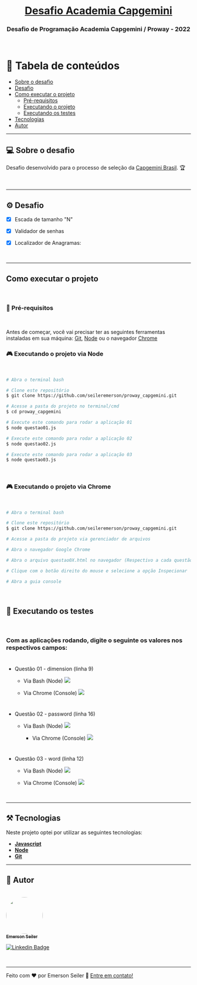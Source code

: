 <h1 align="center">
    <a href="https://capgemini.proway.com.br/" alt="Desafio Academia Capgemini"> Desafio Academia Capgemini  </a>
</h1>

<h3 align="center">
    Desafio de Programação Academia Capgemini / Proway - 2022
</h3>
<br>


📜 Tabela de conteúdos
=================
<!--ts-->
   * [Sobre o desafio](#sobre-o-projeto)
   * [Desafio](#-desafio)
   * [Como executar o projeto](#-como-executar-o-projeto)
     * [Pré-requisitos](#user-content--pré-requisitos)
     * [Executando o projeto](#user-content--executando-o-projeto-via-node)
     * [Executando os testes](#user-content--executando-os-testes)
   * [Tecnologias](#-tecnologias)
   * [Autor](#-autor)
<!--te-->

---

## 💻 Sobre o desafio

 Desafio desenvolvido para o processo de seleção da [Capgemini Brasil](http://capgemini.proway.com.br/). 🏆

<br>

---

## ⚙️ Desafio

- [x] Escada de tamanho "N"

- [x] Validador de senhas

- [x] Localizador de Anagramas:

<br>

---

##  Como executar o projeto

<br>

### 🚨 Pré-requisitos

<br>

Antes de começar, você vai precisar ter as seguintes ferramentas instaladas em sua máquina:
[Git](https://git-scm.com/downloads), [Node](https://nodejs.org/en/) ou o navegador [Chrome](https://www.google.com/chrome/)


### 🎮 Executando o projeto via Node

<br>

```bash
# Abra o terminal bash

# Clone este repositório
$ git clone https://github.com/seileremerson/proway_capgemini.git

# Acesse a pasta do projeto no terminal/cmd
$ cd proway_capgemini

# Execute este comando para rodar a aplicação 01
$ node questao01.js

# Execute este comando para rodar a aplicação 02
$ node questao02.js

# Execute este comando para rodar a aplicação 03
$ node questao03.js


```

<br>

### 🎮 Executando o projeto via Chrome

<br>

```bash
# Abra o terminal bash

# Clone este repositório
$ git clone https://github.com/seileremerson/proway_capgemini.git

# Acesse a pasta do projeto via gerenciador de arquivos

# Abra o navegador Google Chrome

# Abra o arquivo questao0X.html no navegador (Respectivo a cada questão)

# Clique com o botão direito do mouse e selecione a opção Inspecionar

# Abra a guia console


```

<br>

## 🤔 Executando os testes

<br>

### Com as aplicações rodando, digite o seguinte os valores nos respectivos campos:
#
- Questão 01 - dimension (linha 9)
    - Via Bash (Node)
    ![](./gifs/q1_node.gif)

    - Via Chrome (Console)
    ![](./gifs/q1_chrome.gif)
#
- Questão 02 - password (linha 16)
    - Via Bash (Node)
        ![](./gifs/q2_node.gif)

        - Via Chrome (Console)
        ![](./gifs/q2_chrome.gif)
#
- Questão 03 - word (linha 12)
    - Via Bash (Node)
    ![](./gifs/q3_node.gif)

    - Via Chrome (Console)
    ![](./gifs/q2_chrome.gif)

<br>

---

## ⚒ Tecnologias

Neste projeto optei por utilizar as seguintes tecnologias:



-   **[Javascript](https://www.javascript.com/)**
-   **[Node](https://nodejs.org/en/)**
-   **[Git](https://git-scm.com/)**

---

## 👷 Autor

<br>

<a href="https://www.linkedin.com/in/seileremerson/">
 <img style="border-radius: 50%;" src="https://avatars.githubusercontent.com/seileremerson" width="100px;" alt=""/>
 <br />
 <sub><b>Emerson Seiler</b></sub></a> <a href="https://www.linkedin.com/in/seileremerson/" title="Emerson Seiler"></a>
 <br />

[![Linkedin Badge](https://img.shields.io/badge/-seileremerson-blue?style=flat-square&logo=Linkedin&logoColor=white&link=https://www.linkedin.com/in/diogoalvesti/)](https://www.linkedin.com/in/seileremerson/)

<br>

---


Feito com ❤️ por Emerson Seiler 👋 [Entre em contato!](https://www.linkedin.com/in/seileremerson/)
